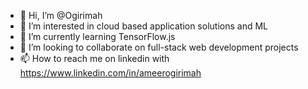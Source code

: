 - 👋 Hi, I’m @Ogirimah
- 👀 I’m interested in cloud based application solutions and ML
- 🌱 I’m currently learning TensorFlow.js
- 💞️ I’m looking to collaborate on full-stack web development projects
- 📫 How to reach me on linkedin with https://www.linkedin.com/in/ameerogirimah

<!---
Ogirimah/Ogirimah is a ✨ special ✨ repository because its `README.md` (this file) appears on your GitHub profile.
You can click the Preview link to take a look at your changes.
--->
